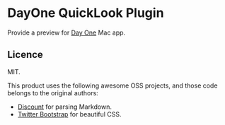 DayOne QuickLook Plugin
=======================

Provide a preview for [Day One](http://dayoneapp.com/) Mac app.

Licence
-------

MIT.

This product uses the following awesome OSS projects, and those code belongs to the original authors:

- [Discount](http://www.pell.portland.or.us/~orc/Code/discount/) for parsing Markdown.
- [Twitter Bootstrap](http://twitter.github.com/bootstrap/) for beautiful CSS.